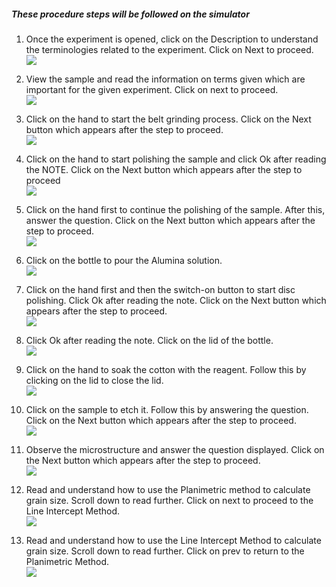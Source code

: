 ##### These procedure steps will be followed on the simulator

1. Once the experiment is opened, click on the Description to understand the terminologies related to the experiment. Click on Next to proceed.<br>
<img src="images/s1.jpg"><br>

2. View the sample and read the information on terms given which are important for the given experiment. Click on next to proceed.<br>
<img src="images/s2.jpg"><br>

3. Click on the hand to start the belt grinding process. Click on the Next button which appears after the step to proceed.<br>
<img src="images/s3.jpg"><br>

4. Click on the hand to start polishing the sample and click Ok after reading the NOTE. Click on the Next button which appears after the step to proceed<br>
<img src="images/s4.jpg"><br>

5. Click on the hand first to continue the polishing of the sample. After this, answer the question. Click on the Next button which appears after the step to proceed.<br>
<img src="images/s5.jpg"><br>

6. Click on the bottle to pour the Alumina solution.<br>
<img src="images/s6.jpg"><br>

7. Click on the hand first and then the switch-on button to start disc polishing. Click Ok after reading the note. Click on the Next button which appears after the step to proceed. <br>
<img src="images/s7.jpg"><br>

8. Click Ok after reading the note. Click on the lid of the bottle.<br>
<img src="images/s8.jpg"><br>

9. Click on the hand to soak the cotton with the reagent. Follow this by clicking on the lid to close the lid.<br>
<img src="images/s9.jpg"><br>

10. Click on the sample to etch it. Follow this by answering the question. Click on the Next button which appears after the step to proceed.<br>
<img src="images/s10.jpg"><br>

11. Observe the microstructure and answer the question displayed. Click on the Next button which appears after the step to proceed.<br>
<img src="images/s11.jpg"><br>

12. Read and understand how to use the Planimetric method to calculate grain size. Scroll down to read further. Click on next to proceed to the Line Intercept Method. <br>
<img src="images/s12.jpg"><br>

13. Read and understand how to use the Line Intercept Method to calculate grain size. Scroll down to read further. Click on prev to return to the Planimetric Method. <br>
<img src="images/s13.jpg"><br>